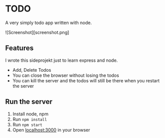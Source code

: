# TODO
A very simply todo app written with node.

![Screenshot][screenshot.png]

## Features
I wrote this sideprojekt just to learn express and node.

* Add, Delete Todos 
* You can close the browser without losing the todos
* You can kill the server and the todos will still be there when you restart the server

## Run the server
1. Install node, npm
2. Run `npm install`
3. Run `npm start`
4. Open [localhost:3000](http://localhost:3000) in your browser
